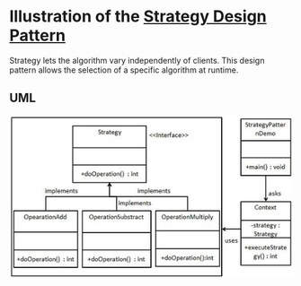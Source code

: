 # Illustration of the <a href="https://refactoring.guru/design-patterns/strategy" target="_blank">Strategy Design Pattern</a>

Strategy lets the algorithm vary independently of clients. This design pattern allows the selection of a specific algorithm at runtime. 

## UML

![Strategy Design Pattern](strategy.jpg)
